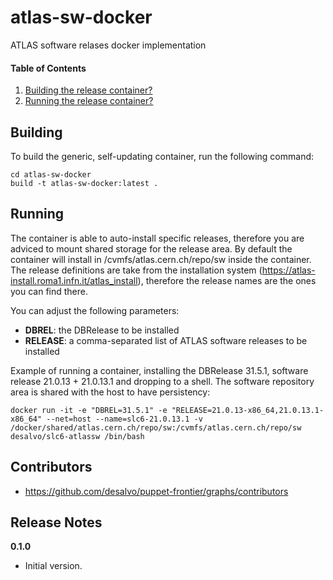 # atlas-sw-docker
ATLAS software relases docker implementation

#### Table of Contents
1. [Building the release container?](#building)
2. [Running the release container?](#running)

Building
--------

To build the generic, self-updating container, run the following command:

```build_container
cd atlas-sw-docker
build -t atlas-sw-docker:latest .
```

Running
-------

The container is able to auto-install specific releases, therefore you are adviced to mount shared storage for the release area. By default the container will install in /cvmfs/atlas.cern.ch/repo/sw inside the container. The release definitions are take from the installation system (https://atlas-install.roma1.infn.it/atlas_install), therefore the release names are the ones you can find there.

You can adjust the following parameters:

* **DBREL**: the DBRelease to be installed
* **RELEASE**: a comma-separated list of ATLAS software releases to be installed

Example of running a container, installing the DBRelease 31.5.1, software release 21.0.13 + 21.0.13.1 and dropping to a shell. The software repository area is shared with the host to have persistency:

```
docker run -it -e "DBREL=31.5.1" -e "RELEASE=21.0.13-x86_64,21.0.13.1-x86_64" --net=host --name=slc6-21.0.13.1 -v /docker/shared/atlas.cern.ch/repo/sw:/cvmfs/atlas.cern.ch/repo/sw  desalvo/slc6-atlassw /bin/bash
```

Contributors
------------

* https://github.com/desalvo/puppet-frontier/graphs/contributors

Release Notes
-------------

**0.1.0**

* Initial version.
